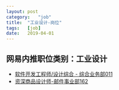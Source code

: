 ```yaml
---
layout:	post
category:	"job"
title:	"工业设计-岗位"
tags:	[job]
date:	2019-04-01
---
```

## 网易内推职位类别：工业设计
- [软件开发工程师/设计综合 - 综合业务部011](http://mobile.bole.netease.com/bole/boleDetail?id=15846&employeeId=346f03c3cda5f04c&key=all)
- [资深商品设计师-邮件事业部162](http://mobile.bole.netease.com/bole/boleDetail?id=7538&employeeId=346f03c3cda5f04c&key=all)

